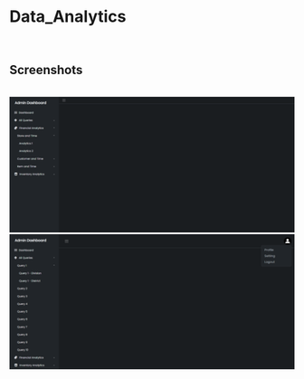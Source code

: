 # Data_Analytics
<br>

<div>
    <h2>Screenshots</h2>
    <br>
    <img src="screenshots/Nav Bar Image Complete.png"/>
    <br>
    <img src="screenshots/profile icon.png"/>
</div>